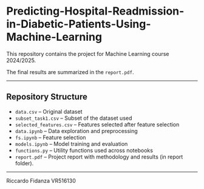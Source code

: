 # Predicting-Hospital-Readmission-in-Diabetic-Patients-Using-Machine-Learning

This repository contains the project for Machine Learning course 2024/2025.

The final results are summarized in the `report.pdf`.

---

## Repository Structure
- `data.csv` – Original dataset  
- `subset_task1.csv` – Subset of the dataset used
- `selected_features.csv` – Features selected after feature selection
- `data.ipynb` – Data exploration and preprocessing  
- `fs.ipynb` – Feature selection  
- `models.ipynb` – Model training and evaluation  
- `functions.py` – Utility functions used across notebooks  
- `report.pdf` – Project report with methodology and results (in report folder).

---

Riccardo Fidanza VR516130
